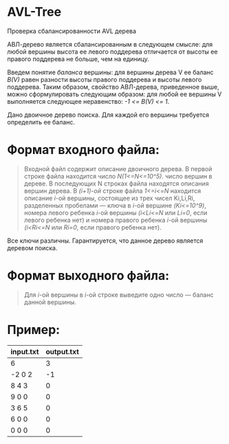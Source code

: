 # AVL-Tree
Проверка сбалансированности AVL дерева

АВЛ-дерево является сбалансированным в следующем смысле: для любой вершины высота ее левого поддерева отличается от высоты ее правого поддерева не больше, чем на единицу.

Введем понятие *баланса* вершины: для вершины дерева V ее баланс *B(V)*  равен разности высоты правого поддерева и высоты левого поддерева. Таким образом, свойство АВЛ-дерева, приведенное выше, можно сформулировать следующим образом: для любой ее вершины V выполняется следующее неравенство: *-1 <= B(V) <= 1*.

Дано двоичное дерево поиска. Для каждой его вершины требуется определить ее баланс.

# Формат входного файла:
> Входной файл содержит описание двоичного дерева. В первой строке файла находится число *N(1<=N<=10^5)*. число вершин в дереве. В последующих N строках файла находятся описания вершин дерева. В *(i+1)-ой* строке файла *1<=i<=N* находится описание *i*-ой вершины, состоящее из трех чисел Ki,Li,Ri, разделенных пробелами — ключа в *i*-ой вершине *(Ki<=10^9)*, номера левого ребенка *i*-ой вершины *(i<Li<=N* или *Li=0*,  если левого ребенка нет)  и номера правого ребенка *i*-ой вершины *(i<Ri<=N* или *Ri=0*, если правого ребенка нет).

Все ключи различны. Гарантируется, что данное дерево является деревом поиска.

# Формат выходного файла:
> Для *i*-ой вершины в *i*-ой строке выведите одно число — баланс данной вершины.

# Пример:
|input.txt|output.txt|
|---------|----------|
|6|3|
|-2 0 2|-1|
|8 4 3|0|
|9 0 0|0|
|3 6 5|0|
|6 0 0|0|
|0 0 0|0|
